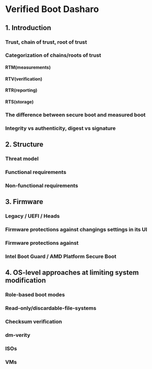 # Verified Boot Dasharo

## 1. Introduction

### Trust, chain of trust, root of trust

### Categorization of chains/roots of trust

#### RTM(measurements)

#### RTV(verification)

#### RTR(reporting)

#### RTS(storage)

### The difference between secure boot and measured boot 

### Integrity vs authenticity, digest vs signature

## 2. Structure

### Threat model

### Functional requirements

### Non-functional requirements

## 3. Firmware 

### Legacy / UEFI / Heads

### Firmware protections against changings settings in its UI

### Firmware protections against

### Intel Boot Guard / AMD Platform Secure Boot

## 4. OS-level approaches at limiting system modification

### Role-based boot modes

### Read-only/discardable-file-systems

### Checksum verification

### dm-verity

### ISOs

### VMs